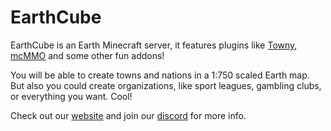 # EarthCube
EarthCube is an Earth Minecraft server, it features plugins like [Towny](https://github.com/TownyAdvanced/Towny), [mcMMO](https://mcmmo.fandom.com/wiki/McMMO_Wiki) and some other fun addons!

You will be able to create towns and nations in a 1:750 scaled Earth map.
But also you could create organizations, like sport leagues, gambling clubs, or everything you want. Cool!

Check out our [website](https://earthcube.minesite.org/) and join our [discord](https://discord.gg/bXcHRDgv32) for more info.
